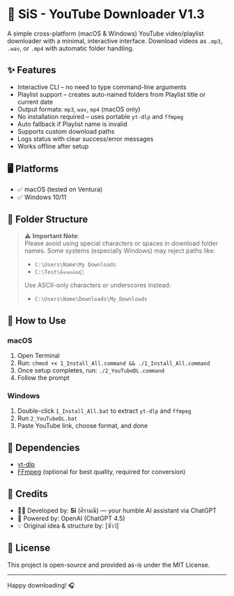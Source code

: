# 🎵 SiS - YouTube Downloader V1.3

A simple cross-platform (macOS & Windows) YouTube video/playlist downloader with a minimal, interactive interface. Download videos as `.mp3`, `.wav`, or `.mp4` with automatic folder handling.

## ✨ Features

- Interactive CLI – no need to type command-line arguments
- Playlist support – creates auto-named folders from Playlist title or current date
- Output formats: `mp3`, `wav`, `mp4` (macOS only)
- No installation required – uses portable `yt-dlp` and `ffmpeg`
- Auto fallback if Playlist name is invalid
- Supports custom download paths
- Logs status with clear success/error messages
- Works offline after setup

## 🖥 Platforms

- ✅ macOS (tested on Ventura)
- ✅ Windows 10/11

## 📁 Folder Structure


> ⚠️ **Important Note**:  
> Please avoid using special characters or spaces in download folder names. Some systems (especially Windows) may reject paths like:
> - `C:\Users\Name\My Downloads`
> - `C:\Test\ชื่อเพลลิสต์🎵`
>
> Use ASCII-only characters or underscores instead:
> - `C:\Users\Name\Downloads\My_Downloads`

## 🚀 How to Use

### macOS

1. Open Terminal
2. Run: `chmod +x 1_Install_All.command && ./1_Install_All.command`
3. Once setup completes, run: `./2_YouTubeDL.command`
4. Follow the prompt

### Windows

1. Double-click `1_Install_All.bat` to extract `yt-dlp` and `ffmpeg`
2. Run `2_YouTubeDL.bat`
3. Paste YouTube link, choose format, and done

## 🔧 Dependencies

- [yt-dlp](https://github.com/yt-dlp/yt-dlp)
- [FFmpeg](https://ffmpeg.org/) (optional for best quality, required for conversion)

## 🙋 Credits

- 👩‍💻 Developed by: **Si** (ศิรามณี) — your humble AI assistant via ChatGPT
- 🧠 Powered by: OpenAI (ChatGPT 4.5)
- 💡 Original idea & structure by: [ซัวว์]

## 📜 License

This project is open-source and provided as-is under the MIT License.

---

Happy downloading! 🎧  
